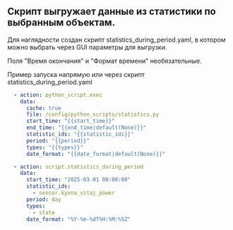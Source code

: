 ## Скрипт выгружает данные из статистики по выбранным объектам.
Для наглядности создан скрипт statistics_during_period.yaml, в котором можно выбрать через GUI параметры для выгрузки.

Поля "Время окончания" и "Формат времени" необязательные.

Пример запуска напрямую или через скрипт statistics_during_period.yaml
```yaml
  - action: python_script.exec
    data:
      cache: true
      file: /config/python_scripts/statistics.py
      start_time: "{{start_time}}"
      end_time: "{{end_time|default(None)}}"
      statistic_ids: "{{statistic_ids}}"
      period: "{{period}}"
      types: "{{types}}"
      date_format: "{{date_format|default(None)}}"
```
```yaml
  - action: script.statistics_during_period
    data:
      start_time: "2025-03-01 00:00:00"
      statistic_ids:
        - sensor.kyxna_vitaj_power
      period: day
      types:
        - state
      date_format: "%Y-%m-%dT%H:%M:%SZ"
```
